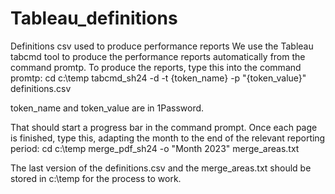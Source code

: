 # Tableau_definitions
Definitions csv used to produce performance reports
We use the Tableau tabcmd tool to produce the performance reports automatically from the command promtp.
To produce the reports, type this into the command promtp:
      cd c:\temp
      tabcmd_sh24 -d -t {token_name} -p "{token_value}" definitions.csv

token_name and token_value are in 1Password.

That should start a progress bar in the command prompt.
Once each page is finished, type this, adapting the month to the end of the relevant reporting period:
      cd c:\temp
      merge_pdf_sh24 -o "Month 2023" merge_areas.txt

The last version of the definitions.csv and the merge_areas.txt should be stored in c:\temp for the process to work.

